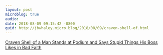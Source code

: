```yaml
---
layout: post
microblog: true
audio: 
date: 2018-08-09 09:15:42 -0800
guid: http://jbwhaley.micro.blog/2018/08/09/craven-shell-of.html
---
```

[Craven Shell of a Man Stands at Podium and Says Stupid Things His Boss Likes in Bad Faith](https://www.washingtonpost.com/business/economy/pence-details-plan-for-creation-of-space-force-in-what-would-be-the-sixth-branch-of-the-military/2018/08/09/0b40b8d0-9bdc-11e8-8d5e-c6c594024954_story.html?noredirect=on)
